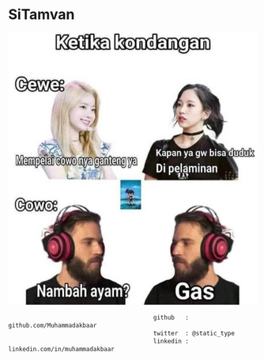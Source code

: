 # SiTamvan

<p align="center">
  <img src="https://github.com/Muhammadakbaar/Some-Picture/blob/main/kondangan.jpg"/>
</p>

```
                                         github   : github.com/Muhammadakbaar
                                         twitter  : @static_type
                                         linkedin : linkedin.com/in/muhammadakbaar

``` 


<!--
**Muhammadakbaar/Muhammadakbaar** is a ✨ _special_ ✨ repository because its `README.md` (this file) appears on your GitHub profile.

Here are some ideas to get you started:

- 🔭 I’m currently working on ...
- 🌱 I’m currently learning ...
- 👯 I’m looking to collaborate on ...
- 🤔 I’m looking for help with ...
- 💬 Ask me about ...
- 📫 How to reach me: ...
- 😄 Pronouns: ...
- ⚡ Fun fact: ...
-->

